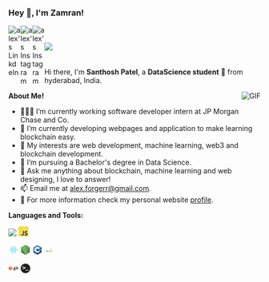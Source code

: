 <!-- <h3 title="prof"> Hi there! 👋</h3> -->

<!--
- 🔭 I’m currently working on ...
- 🌱 I’m currently learning ...
- 👯 I’m looking to collaborate on ...
- 🤔 I’m looking for help with ...
- 💬 Ask me about ...
- 📫 How to reach me: ...
- 😄 Pronouns: ...
- ⚡ Fun fact: ...
-->
<h3 title="hehehe"> Hey 👋, I'm Zamran!</h3>

<a href="https://www.linkedin.com/in/santhosh-patel/">
  <img align="left" alt="alex's LinkdeIn" width="24px" src="https://cdn.jsdelivr.net/npm/simple-icons@v3/icons/linkedin.svg" />
</a>
<a href="https://www.codechef.com/users/santhosh_patel">
  <img align="left" alt="alex's Instagram" width="24px" src="https://cdn.jsdelivr.net/npm/simple-icons@v3/icons/codechef.svg" />
</a>
<a href="https://www.hackerrank.com/santhosh_patel">
  <img align="left" alt="alex's Instagram" width="24px" src="https://cdn.jsdelivr.net/npm/simple-icons@v3/icons/hackerrank.svg" />
</a>
<br>
<br>
<img src="https://komarev.com/ghpvc/?username=alex19578&color=blueviolet">
<br />
<br />

Hi there, I'm **Santhosh Patel**, a **DataScience student** 🚀 from hyderabad, India.
 <!-- Currently pursuing bachelors 3rd year in data science and learning blockchain, solidity and web3 technologies, and an Artificial Intelligence intern 👨🏽‍💼.  -->

  <img align="right" alt="GIF" src="https://i.pinimg.com/originals/e4/26/70/e426702edf874b181aced1e2fa5c6cde.gif" />

**About Me!**

- 👨🏽‍💻 I’m currently working software developer intern at JP Morgan Chase and Co.
- 🌱 I’m currently developing webpages and application to make learning blockchain easy. 
- 🤔 My interests are web development, machine learning, web3 and blockchain development.
- 💼 I’m pursuing a Bachelor's degree in Data Science.
- 💬 Ask me anything about blockchain, machine learning and web designing, I love to answer!
- 📫 Email me at [alex.forgerr@gmail.com](mailto:alex.forgerr@gmail.com).
- 📝 For more information check my personal website <a href="https://alex19578.netlify.app/"> profile</a>.


**Languages and Tools:**  


<code><img height="20" src="https://upload.wikimedia.org/wikipedia/commons/thumb/c/c3/Python-logo-notext.svg/172px-Python-logo-notext.svg.png?20220821155029"></code>
<code><img height="20" src="https://raw.githubusercontent.com/github/explore/80688e429a7d4ef2fca1e82350fe8e3517d3494d/topics/javascript/javascript.png"></code>

<code><img height="20" src="https://raw.githubusercontent.com/github/explore/80688e429a7d4ef2fca1e82350fe8e3517d3494d/topics/react/react.png"></code>
<code><img height="20" src="https://raw.githubusercontent.com/github/explore/80688e429a7d4ef2fca1e82350fe8e3517d3494d/topics/nodejs/nodejs.png"></code>
<code><img height="20" src="https://raw.githubusercontent.com/github/explore/80688e429a7d4ef2fca1e82350fe8e3517d3494d/topics/cpp/cpp.png"></code>
<code><img height="20" src="https://raw.githubusercontent.com/github/explore/80688e429a7d4ef2fca1e82350fe8e3517d3494d/topics/mysql/mysql.png"></code>

<code><img height="20" src="https://raw.githubusercontent.com/github/explore/80688e429a7d4ef2fca1e82350fe8e3517d3494d/topics/git/git.png"></code>
<code><img height="20" src="https://raw.githubusercontent.com/github/explore/80688e429a7d4ef2fca1e82350fe8e3517d3494d/topics/terminal/terminal.png"></code>
